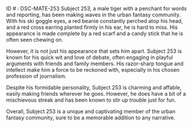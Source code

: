 ID # : DSC-MATE-253
Subject 253, a male tiger with a penchant for words and reporting, has been making waves in the urban fantasy community. With his ski goggle eyes, a red beanie constantly perched atop his head, and a red cross earring planted firmly in his ear, he is hard to miss. His appearance is made complete by a red scarf and a candy stick that he is often seen chewing on.

However, it is not just his appearance that sets him apart. Subject 253 is known for his quick wit and love of debate, often engaging in playful arguments with friends and family members. His razor-sharp tongue and intellect make him a force to be reckoned with, especially in his chosen profession of journalism.

Despite his formidable personality, Subject 253 is charming and affable, easily making friends wherever he goes. However, he does have a bit of a mischievous streak and has been known to stir up trouble just for fun.

Overall, Subject 253 is a unique and captivating member of the urban fantasy community, sure to be a memorable addition to any narrative.